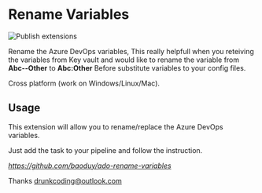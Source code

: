 # Rename Variables

![Publish extensions](https://github.com/baoduy/ado-rename-variables/workflows/Publish%20extensions/badge.svg)

Rename the Azure DevOps variables, This really helpfull when you reteiving the variables from Key vault and would like to rename the variable from **Abc--Other** to **Abc:Other** Before substitute variables to your config files. 



Cross platform (work on Windows/Linux/Mac).

## Usage

This extension will allow you to rename/replace the Azure DevOps variables.

Just add the task to your pipeline and follow the instruction.

_https://github.com/baoduy/ado-rename-variables_

Thanks
drunkcoding@outlook.com
